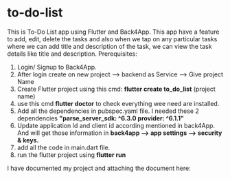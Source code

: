 # to-do-list
This is To-Do List app using Flutter and Back4App. This app have a feature to add, edit, delete the tasks and also when we tap on any particular tasks where we can add title and description of the task, we can view the task details like title and description.
Prerequisites:
1. Login/ Signup to Back4App.
2. After login create on new project --> backend as Service --> Give project Name
3. Create Flutter project using this cmd: **flutter create to_do_list** (project name)
4. use this cmd **flutter doctor** to check everything wee need are installed.
5. Add all the dependencies in pubspec.yaml file. I needed these 2 dependencies **"parse_server_sdk: ^6.3.0 provider: ^6.1.1"**
6. Update application Id and client id according mentioned in back4App. And will get those information in **back4app --> app settings --> security & keys.**
7. add all the code in main.dart file.
8. run the flutter project using **flutter run**

I have documented my project and attaching the document here:
